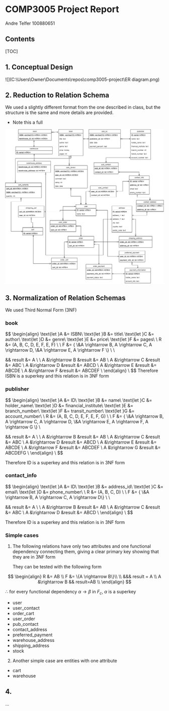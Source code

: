 # COMP3005 Project Report

Andre Telfer
100880651



## Contents

[TOC]

## 1. Conceptual Design

![](C:\Users\Owner\Documents\repos\comp3005-project\ER diagram.png)



## 2. Reduction to Relation Schema

We used a slightly different format from the one described in class, but the structure is the same and more details are provided.

- Note this a full 

![](relation_schema.png)

## 3. Normalization of Relation Schemas

We used Third Normal Form (3NF)

### book


$$
\begin{align}
\text{let }A &= ISBN\\
\text{let }B &= title\\
\text{let }C &= author\\
\text{let }D &= genre\\
\text{let }E &= price\\
\text{let }F &= pages\\
\\
R &= (A, B, C, D, E, F, E, F) \\
\\
F &= \{ \\&A \rightarrow B, A \rightarrow C, A \rightarrow D, 
\\&A \rightarrow E, A \rightarrow F \\\} \\
\\

&& result &= A \\
\\
A &\rightarrow B &result &= AB \\
A &\rightarrow C &result &= ABC \\
A &\rightarrow D &result &= ABCD \\
A &\rightarrow E &result &= ABCDE \\
A &\rightarrow F &result &= ABCDEF \\
\end{align} \\
$$
Therefore ISBN is a superkey and this relation is in 3NF form

### publisher

$$
\begin{align}
\text{let }A &= ID\\
\text{let }B &= name\\
\text{let }C &= holder\_name\\
\text{let }D &= financial\_institute\\
\text{let }E &= branch\_number\\
\text{let }F &= transit\_number\\
\text{let }G &= account\_number\\
\\
R &= (A, B, C, D, E, F, E, F, G) \\
\\
F &= \{ \\&A \rightarrow B, A \rightarrow C, A \rightarrow D, 
\\&A \rightarrow E, A \rightarrow F, A \rightarrow G \\\}
\\

&& result &= A \\
\\
A &\rightarrow B &result &= AB \\
A &\rightarrow C &result &= ABC \\
A &\rightarrow D &result &= ABCD \\
A &\rightarrow E &result &= ABCDE \\
A &\rightarrow F &result &= ABCDEF \\
A &\rightarrow G &result &= ABCDEFG \\
\end{align} \\
$$



Therefore ID is a superkey and this relation is in 3NF form

### contact_info

$$
\begin{align}
\text{let }A &= ID\\
\text{let }B &= address_id\\
\text{let }C &= email\\
\text{let }D &= phone_number\\
\\
R &= (A, B, C, D) \\
\\
F &= \{ \\&A \rightarrow B, A \rightarrow C, A \rightarrow D\\\} \\
\\

&& result &= A \\
\\
A &\rightarrow B &result &= AB \\
A &\rightarrow C &result &= ABC \\
A &\rightarrow D &result &= ABCD \\
\end{align} \\
$$

Therefore ID is a superkey and this relation is in 3NF form

### Simple cases

1. The following relations have only two attributes and one functional dependency connecting them, giving a clear primary key showing that they are in 3NF form

   They can be tested with the following form

$$
\begin{align}
R &= AB \\
F &= \{A \rightarrow B\}\\
\\
&&& result = A \\
A &\rightarrow B && result=AB \\
\end{align}
$$

$\therefore$ for every functional dependency $\alpha\rightarrow \beta$ in $F_c$, $\alpha$ is a superkey

- user
- user_contact
- order_cart
- user_order
- pub_contact
- contact_address
- preferred_payment
- warehouse_address
- shipping_address
- stock



2. Another simple case are entities with one attribute 

- cart
- warehouse

## 4. 

...